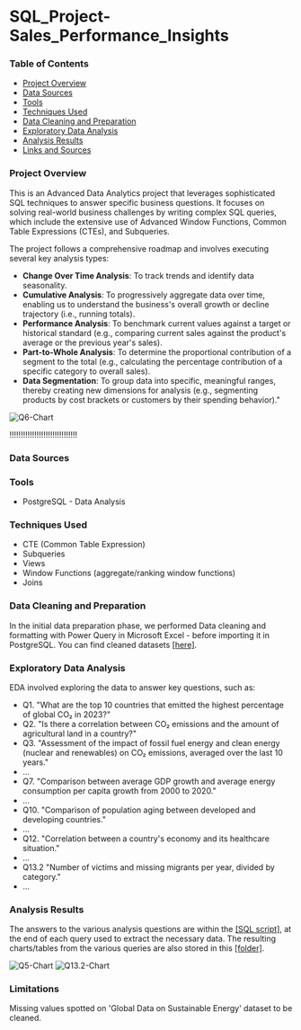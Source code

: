 # SQL_Project-Sales_Performance_Insights

### Table of Contents

- [Project Overview](#project-overview)
- [Data Sources](#data-sources)
- [Tools](#tools)
- [Techniques Used](#techniques-used)
- [Data Cleaning and Preparation](#data-cleaning-and-Preparation)
- [Exploratory Data Analysis](#exploratory-data-analysis)
- [Analysis Results ](#analysis-results)
- [Links and Sources](#links-and-sources)



### Project Overview

This is an Advanced Data Analytics project that leverages sophisticated SQL techniques to answer specific business questions.
It focuses on solving real-world business challenges by writing complex SQL queries, which include the extensive use of Advanced Window Functions, Common Table Expressions (CTEs), and Subqueries.

The project follows a comprehensive roadmap and involves executing several key analysis types:

- **Change Over Time Analysis**: To track trends and identify data seasonality.
- **Cumulative Analysis**: To progressively aggregate data over time, enabling us to understand the business's overall growth or decline trajectory (i.e., running totals).
- **Performance Analysis**: To benchmark current values against a target or historical standard (e.g., comparing current sales against the product's average or the previous year's sales).
- **Part-to-Whole Analysis**: To determine the proportional contribution of a segment to the total (e.g., calculating the percentage contribution of a specific category to overall sales).
- **Data Segmentation**: To group data into specific, meaningful ranges, thereby creating new dimensions for analysis (e.g., segmenting products by cost brackets or customers by their spending behavior)."


![Q6-Chart](https://github.com/GabryGit/SQL-Project-Global-sustainable-development/blob/main/Charts/Q6.png)

!!!!!!!!!!!!!!!!!!!!!!!!!!!!!!

### Data Sources


### Tools

- PostgreSQL - Data Analysis



### Techniques Used

- CTE (Common Table Expression)
- Subqueries
- Views
- Window Functions (aggregate/ranking window functions)
- Joins


  
### Data Cleaning and Preparation

In the initial data preparation phase, we performed Data cleaning and formatting with Power Query in Microsoft Excel - before importing it in PostgreSQL.
You can find cleaned datasets [[here]](https://github.com/GabryGit/SQL-Project-Global-sustainable-development/tree/main/Clean_datasets).



### Exploratory Data Analysis

EDA involved exploring the data to answer key questions, such as:

- Q1. "What are the top 10 countries that emitted the highest percentage of global CO₂ in 2023?"
- Q2. "Is there a correlation between CO₂ emissions and the amount of agricultural land in a country?"
- Q3. "Assessment of the impact of fossil fuel energy and clean energy (nuclear and renewables) on CO₂ emissions, averaged over the last 10 years."
- ...
- Q7. "Comparison between average GDP growth and average energy consumption per capita growth from 2000 to 2020."
- ...
- Q10. "Comparison of population aging between developed and developing countries."
- ...
- Q12. "Correlation between a country's economy and its healthcare situation."
- ...
- Q13.2 "Number of victims and missing migrants per year, divided by category."
- ...
  


### Analysis Results 

The answers to the various analysis questions are within the [[SQL script]](https://github.com/GabryGit/SQL-Project-Global-sustainable-development/blob/main/SQL_Project-Global_Sustainable_Developement.sql), at the end of each query used to extract the necessary data. The resulting charts/tables from the various queries are also stored in this [[folder]](https://github.com/GabryGit/SQL-Project-Global-sustainable-development/tree/main/Charts). 

![Q5-Chart](https://github.com/GabryGit/SQL-Project-Global-sustainable-development/blob/main/Charts/Q5.png)
![Q13.2-Chart](https://github.com/GabryGit/SQL-Project-Global-sustainable-development/blob/main/Charts/Q13.2.png)

### Limitations

Missing values spotted on 'Global Data on Sustainable Energy' dataset to be cleaned.
